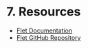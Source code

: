 # 7. Resources

*   [Flet Documentation](https://flet.dev/docs/)
*   [Flet GitHub Repository](https://github.com/flet-dev/flet)


